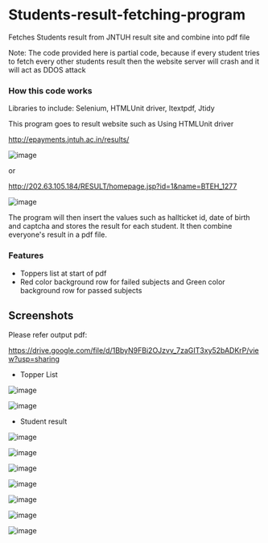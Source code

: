 # Students-result-fetching-program
Fetches Students result from JNTUH result site and combine into pdf file

Note: The code provided here is partial code, because if every student tries to fetch every other students result then the website server will crash and it will act as DDOS attack

### How this code works

Libraries to include: Selenium, HTMLUnit driver, Itextpdf, Jtidy

This program goes to result website such as Using HTMLUnit driver

http://epayments.jntuh.ac.in/results/

![image](https://github.com/fawazahmed0/Students-result-fetching-program/blob/master/images/-2018-jun-15-001.jpg)

or

http://202.63.105.184/RESULT/homepage.jsp?id=1&name=BTEH_1277

![image](https://github.com/fawazahmed0/Students-result-fetching-program/blob/master/images/-2018-jun-15-002.jpg)



The program will then insert the values such as hallticket id, date of birth and captcha and stores the result for each student.
It then combine everyone's result in a pdf file.

### Features
- Toppers list at start of pdf
- Red color background row for failed subjects and Green color background row for passed subjects


## Screenshots

Please refer output pdf:

https://drive.google.com/file/d/1BbyN9FBi2OJzvv_7zaGIT3xy52bADKrP/view?usp=sharing

- Topper List

![image](https://github.com/fawazahmed0/Students-result-fetching-program/blob/master/images/3-2-Regular-R13-rezz_Page_1.jpg)

![image](https://github.com/fawazahmed0/Students-result-fetching-program/blob/master/images/3-2-Regular-R13-rezz_Page_2.jpg)

- Student result

![image](https://github.com/fawazahmed0/Students-result-fetching-program/blob/master/images/3-2-Regular-R13-rezz_Page_3.jpg)

![image](https://github.com/fawazahmed0/Students-result-fetching-program/blob/master/images/3-2-Regular-R13-rezz_Page_4.jpg)

![image](https://github.com/fawazahmed0/Students-result-fetching-program/blob/master/images/3-2-Regular-R13-rezz_Page_5.jpg)

![image](https://github.com/fawazahmed0/Students-result-fetching-program/blob/master/images/3-2-Regular-R13-rezz_Page_6.jpg)

![image](https://github.com/fawazahmed0/Students-result-fetching-program/blob/master/images/3-2-Regular-R13-rezz_Page_7.jpg)

![image](https://github.com/fawazahmed0/Students-result-fetching-program/blob/master/images/3-2-Regular-R13-rezz_Page_8.jpg)

![image](https://github.com/fawazahmed0/Students-result-fetching-program/blob/master/images/3-2-Regular-R13-rezz_Page_9.jpg)
